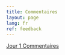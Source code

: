 ```yaml
---
title: Commentaires
layout: page
lang: fr
ref: feedback
---
```

[Jour 1 Commentaires](https://forms.gle/cPdUBtojAqDXpB3P8)

<!---

[Jour 2 Commentaires](https://forms.gle/q9JYT5PvQUok7W7q9)

[Jour 3 Commentaires](https://forms.gle/xksMmyoca9WKnu5p8)

[Jour 4 Commentaires](https://forms.gle/JPHZW2pDokMYa9xd8)

[Jour 5 Commentaires](https://forms.gle/ahrzLesGpAKjWYwGA)

--->
